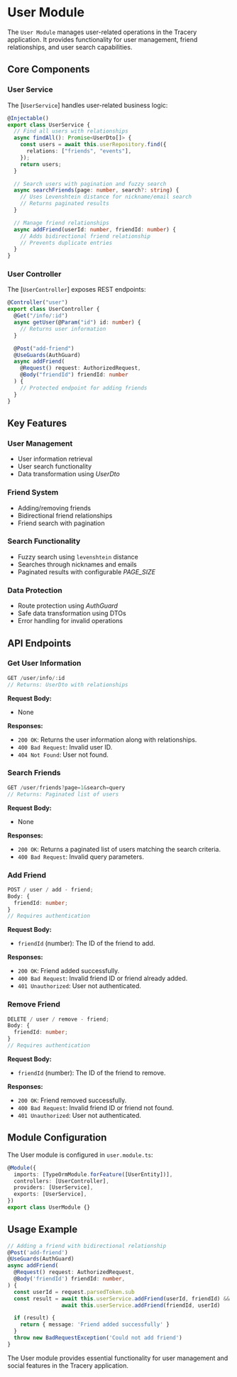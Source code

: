 # User Module

The `User Module` manages user-related operations in the Tracery application. It provides functionality for user management, friend relationships, and user search capabilities.

## Core Components

### User Service

The [`UserService`] handles user-related business logic:

```typescript
@Injectable()
export class UserService {
  // Find all users with relationships
  async findAll(): Promise<UserDto[]> {
    const users = await this.userRepository.find({
      relations: ["friends", "events"],
    });
    return users;
  }

  // Search users with pagination and fuzzy search
  async searchFriends(page: number, search?: string) {
    // Uses Levenshtein distance for nickname/email search
    // Returns paginated results
  }

  // Manage friend relationships
  async addFriend(userId: number, friendId: number) {
    // Adds bidirectional friend relationship
    // Prevents duplicate entries
  }
}
```

### User Controller

The [`UserController`] exposes REST endpoints:

```typescript
@Controller("user")
export class UserController {
  @Get("/info/:id")
  async getUser(@Param("id") id: number) {
    // Returns user information
  }

  @Post("add-friend")
  @UseGuards(AuthGuard)
  async addFriend(
    @Request() request: AuthorizedRequest,
    @Body("friendId") friendId: number
  ) {
    // Protected endpoint for adding friends
  }
}
```

## Key Features

### User Management

- User information retrieval
- User search functionality
- Data transformation using _UserDto_

### Friend System

- Adding/removing friends
- Bidirectional friend relationships
- Friend search with pagination

### Search Functionality

- Fuzzy search using `levenshtein` distance
- Searches through nicknames and emails
- Paginated results with configurable _PAGE_SIZE_

### Data Protection

- Route protection using _AuthGuard_
- Safe data transformation using DTOs
- Error handling for invalid operations

## API Endpoints

### Get User Information

```typescript
GET /user/info/:id
// Returns: UserDto with relationships
```

**Request Body:**

- None

**Responses:**

- `200 OK`: Returns the user information along with relationships.
- `400 Bad Request`: Invalid user ID.
- `404 Not Found`: User not found.

### Search Friends

```typescript
GET /user/friends?page=1&search=query
// Returns: Paginated list of users
```

**Request Body:**

- None

**Responses:**

- `200 OK`: Returns a paginated list of users matching the search criteria.
- `400 Bad Request`: Invalid query parameters.

### Add Friend

```typescript
POST / user / add - friend;
Body: {
  friendId: number;
}
// Requires authentication
```

**Request Body:**

- `friendId` (number): The ID of the friend to add.

**Responses:**

- `200 OK`: Friend added successfully.
- `400 Bad Request`: Invalid friend ID or friend already added.
- `401 Unauthorized`: User not authenticated.

### Remove Friend

```typescript
DELETE / user / remove - friend;
Body: {
  friendId: number;
}
// Requires authentication
```

**Request Body:**

- `friendId` (number): The ID of the friend to remove.

**Responses:**

- `200 OK`: Friend removed successfully.
- `400 Bad Request`: Invalid friend ID or friend not found.
- `401 Unauthorized`: User not authenticated.

## Module Configuration

The User module is configured in `user.module.ts`:

```typescript
@Module({
  imports: [TypeOrmModule.forFeature([UserEntity])],
  controllers: [UserController],
  providers: [UserService],
  exports: [UserService],
})
export class UserModule {}
```

## Usage Example

```typescript
// Adding a friend with bidirectional relationship
@Post('add-friend')
@UseGuards(AuthGuard)
async addFriend(
  @Request() request: AuthorizedRequest,
  @Body('friendId') friendId: number,
) {
  const userId = request.parsedToken.sub
  const result = await this.userService.addFriend(userId, friendId) &&
                 await this.userService.addFriend(friendId, userId)

  if (result) {
    return { message: 'Friend added successfully' }
  }
  throw new BadRequestException('Could not add friend')
}
```

The User module provides essential functionality for user management and social features in the Tracery application.
